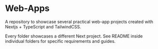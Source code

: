 # Web-Apps
A repository to showcase several practical web-app projects created with Nextjs + TypeScript and TailwindCSS. 

Every folder showcases a different Next project. See README inside individual folders for specific requirements and guides.
